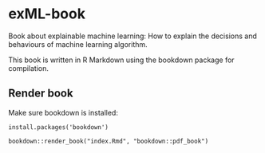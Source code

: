 # exML-book
Book about explainable machine learning: How to explain the decisions and behaviours of machine learning algorithm.


This book is written in R Markdown using the bookdown package for compilation.


## Render book
Make sure bookdown is installed:
```{r}
install.packages('bookdown')
```

```{r}
bookdown::render_book("index.Rmd", "bookdown::pdf_book")
```